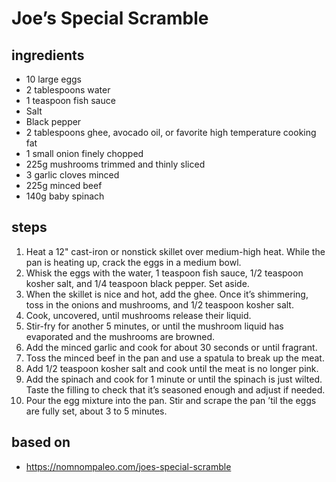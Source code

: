 # Joe’s Special Scramble

## ingredients

- 10 large eggs
- 2 tablespoons water
- 1 teaspoon fish sauce
- Salt
- Black pepper
- 2 tablespoons ghee, avocado oil, or favorite high temperature cooking fat
- 1 small onion finely chopped
- 225g mushrooms trimmed and thinly sliced
- 3 garlic cloves minced
- 225g minced beef
- 140g baby spinach

## steps

1. Heat a 12" cast-iron or nonstick skillet over medium-high heat. While the pan is heating up, crack the eggs in a medium bowl.
2. Whisk the eggs with the water, 1 teaspoon fish sauce, 1/2 teaspoon kosher salt, and 1/4 teaspoon black pepper. Set aside.
3. When the skillet is nice and hot, add the ghee. Once it’s shimmering, toss in the onions and mushrooms, and 1/2 teaspoon kosher salt.
4. Cook, uncovered, until mushrooms release their liquid.
5. Stir-fry for another 5 minutes, or until the mushroom liquid has evaporated and the mushrooms are browned.
6. Add the minced garlic and cook for about 30 seconds or until fragrant.
7. Toss the minced beef in the pan and use a spatula to break up the meat.
8. Add 1/2 teaspoon kosher salt and cook until the meat is no longer pink.
9. Add the spinach and cook for 1 minute or until the spinach is just wilted. Taste the filling to check that it’s seasoned enough and adjust if needed.
10. Pour the egg mixture into the pan. Stir and scrape the pan ’til the eggs are fully set, about 3 to 5 minutes.

## based on

- https://nomnompaleo.com/joes-special-scramble
